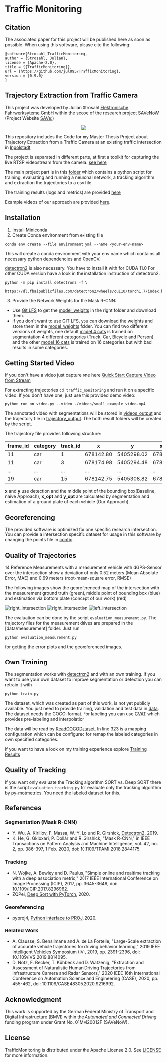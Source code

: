 # Traffic Monitoring 

## Citation
The associated paper for this project will be published here as soon as possible. When using this software, please cite the following: 
```
@software{Strosahl_TrafficMonitoring,
author = {Strosahl, Julian},
license = {Apache-2.0},
title = {{TrafficMonitoring}},
url = {https://github.com/jul095/TrafficMonitoring},
version = {0.9.0}
}
```

## Trajectory Extraction from Traffic Camera
This project was developed by Julian Strosahl [Elektronische Fahrwerksyteme GmbH](https://www.efs-auto.com/) within the scope of the research project
[SAVeNoW](https://www.bmvi.de/SharedDocs/DE/Artikel/DG/AVF-projekte/savenow.html) (Project Website [SAVe:](https://save-in.digital/))

<p align="center">
    <img src="docs/demo.gif"/>
</p>

This repository includes the Code for my Master Thesis Project about Trajectory Extraction from a Traffic Camera at an existing
traffic intersection in [Ingolstadt](https://osm.org/go/0JET~re9E)

The project is separated in different parts, at first a toolkit for capturing the live RTSP videostream from the camera.
[see here](./camera_stream_recording/README.md)

The main project part is in this [folder](./traffic_monitoring) which contains a python script for training, evaluating and running a neuronal
network, a tracking algorithm and extraction the trajectories to a csv file.

The training results (logs and metrics) are provided [here](./training_log_results/README.md)

Example videos of our approach are provided [here](./example_videos). 

## Installation
1. Install [Miniconda](https://docs.conda.io/en/latest/miniconda.html)
2. Create Conda environment from existing file
```
conda env create --file environment.yml --name <your-env-name>
```
This will create a conda environment with your env name which contains all necessary python dependencies and OpenCV.

[detectron2](https://github.com/facebookresearch/detectron2) is also necessary. You have to install it with for CUDA 11.0
For other CUDA version have a look in the installation instruction of detectron2.

```
python -m pip install detectron2 -f \
  https://dl.fbaipublicfiles.com/detectron2/wheels/cu110/torch1.7/index.html
```
3. Provide the Network Weights for the Mask R-CNN:
- Use [Git LFS](https://git-lfs.github.com/) to get the [model_weights](./traffic_monitoring/model_weights) in the right folder and download them.
- If you don't want to use GIT LFS, you can download the weights and store them in the [model_weights](./traffic_monitoring/model_weights) folder. You can find two different versions of weights, one default [model 4 cats](https://drive.google.com/file/d/1ighKwkCM24oC5ZtSd5Wn3nFJF-LtcSUb/view?usp=sharing) is trained on segmentation 4 different categories (Truck, Car, Bicycle and Person) and the other [model 16 cats](https://drive.google.com/file/d/1h3ZiJZgoKQ211ZSVRC6IKuVpXNZJBIs2/view) is trained on 16 categories but with bad results in some categories.

## Getting Started Video

If you don't have a video just capture one here [Quick Start Capture Video from Stream ](camera_stream_recording/README.md)

For extracting trajectories `cd traffic_monitoring` and run it on a specific video. If you don't have one, just use this provided demo video:

```
python run_on_video.py --video ./videos/small_example_video.mp4
```

The annotated video with segmentations will be stored in [videos_output](./traffic_monitoring/videos/videos_output) and the trajectory file in [trajectory_output](./traffic_monitoring/videos/trajectory_output). The both result folders will be created by the script.

The trajectory file provides following structure: 

|  frame_id | category  | track_id  | x  | y | x_opt | y_opt |
|---|---|---|---|---|---|---|
| 11  | car  | 1  | 678142.80 | 5405298.02 | 678142.28| 5405298.20
| 11  | car  | 3 | 678174.98 | 5405294.48 | 678176.03 | 5405295.02
| ... | ... | ... | ... | ... | ... | ... |
| 19 | car  | 15 | 678142.75 | 5405308.82 | 678142.33 | 5405308.84|

**x** and **y** use detection and the middle point of the bounding box(Baseline, naive Approach), **x_opt** and **y_opt** are calculated by segmentation and estimation of a ground plate of each vehicle (Our Approach).

## Georeferencing

The provided software is optimized for one specific research intersection. You can provide a intersection specific dataset for usage in this software by changing the points file in [config](./traffic_monitoring/config).

## Quality of Trajectories

14 Reference Measurements with a measurement vehicle with dGPS-Sensor over the intersection show a deviation of only 0.52 meters (Mean Absolute Error, MAE) and 0.69 meters (root-mean-square error, RMSE)

The following images show the georeferenced map of the intersection with the measurement ground truth (green), middle point of bounding box (blue) and estimation via bottom plate (concept of our work) (red)

![right_intersection](docs/right_intersection.png)
![right_intersection](docs/right_2_intersection.png)
![left_intersection](docs/left_intersection.png)

The evaluation can be done by the script `evaluation_measurement.py`. The trajectory files for the measurement drives are prepared in the [data/measurement] folder. Just run 

```
python evaluation_measurement.py 
```
for getting the error plots and the georeferenced images.

## Own Training

The segmentation works with [detectron2](https://github.com/facebookresearch/detectron2) and with an own training. If you want to use your own dataset to improve segmentation or detection you can retrain it with 

```
python train.py
```
The dataset, which was created as part of this work, is not yet publicly available. 
You just need to provide training, validation and test data in [data](data/dataset). The dataset needs the COCO-format. For labeling you can use [CVAT](https://github.com/jul095/cvat) which provides pre-labeling and interpolation

The data will be read by [ReadCOCODataset](./traffic_monitoring/read_dataset/ReadCOCODataset.py). In line 323 is a mapping configuration which can be configured for remap the labeled categories in own specified categories.

If you want to have a look on my training experience explore [Training Results](./training_log_results/README.md)

## Quality of Tracking
If you want only evaluate the Tracking algorithm SORT vs. Deep SORT there is the script `evaluation_tracking.py` for evaluate only the tracking algorithm by [py-motmetrics](https://github.com/cheind/py-motmetrics). You need the labeled dataset for this.

## References

### Segmentation (Mask R-CNN)
- Y. Wu, A. Kirillov, F. Massa, W.-Y. Lo und R. Girshick, [Detectron2](https://github.com/facebookresearch/detectron2), 2019.
- K. He, G. Gkioxari, P. Dollár and R. Girshick, "Mask R-CNN," in IEEE Transactions on Pattern Analysis and Machine Intelligence, vol. 42, no. 2, pp. 386-397, 1 Feb. 2020, doi: 10.1109/TPAMI.2018.2844175.
### Tracking
- N. Wojke, A. Bewley and D. Paulus, "Simple online and realtime tracking with a deep association metric," 2017 IEEE International Conference on Image Processing (ICIP), 2017, pp. 3645-3649, doi: 10.1109/ICIP.2017.8296962.
- ZQPei, [Deep Sort with PyTorch](https://github.com/ZQPei/deep_sort_pytorch), 2020.
### Georeferencing
- pyproj4, [Python interface to PROJ](https://github.com/pyproj4/pyproj), 2020.
### Related Work

- A. Clausse, S. Benslimane and A. de La Fortelle, "Large-Scale extraction of accurate vehicle trajectories for driving behavior learning," 2019 IEEE Intelligent Vehicles Symposium (IV), 2019, pp. 2391-2396, doi: 10.1109/IVS.2019.8814095.
- D. Notz, F. Becker, T. Kühbeck and D. Watzenig, "Extraction and Assessment of Naturalistic Human Driving Trajectories from Infrastructure Camera and Radar Sensors," 2020 IEEE 16th International Conference on Automation Science and Engineering (CASE), 2020, pp. 455-462, doi: 10.1109/CASE48305.2020.9216992.



## Acknowledgment
This work is supported by the German Federal Ministry of Transport and Digital Infrastructure (BMVI) within the *Automated and Connected Driving* funding program under Grant No. 01MM20012F (SAVeNoW).

## License
TrafficMonitoring is distributed under the Apache License 2.0. See [LICENSE](./LICENSE) for more information.


